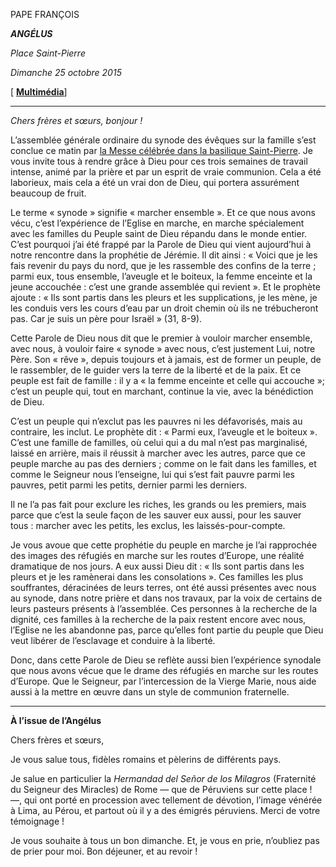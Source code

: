 PAPE FRANÇOIS

***ANGÉLUS***

*Place Saint-Pierre*

*Dimanche 25 octobre 2015*

[ **[Multimédia](http://w2.vatican.va/content/francesco/fr/events/event.dir.html/content/vaticanevents/fr/2015/10/25/angelus.html)**]

* * *

*Chers frères et sœurs, bonjour !*

L’assemblée générale ordinaire du synode des évêques sur la famille s’est conclue ce matin par [la Messe célébrée dans la basilique Saint-Pierre](http://w2.vatican.va/content/francesco/fr/homilies/2015/documents/papa-francesco_20151025_omelia-chiusura-sinodo-vescovi.html). Je vous invite tous à rendre grâce à Dieu pour ces trois semaines de travail intense, animé par la prière et par un esprit de vraie communion. Cela a été laborieux, mais cela a été un vrai don de Dieu, qui portera assurément beaucoup de fruit.

Le terme « synode » signifie « marcher ensemble ». Et ce que nous avons vécu, c’est l’expérience de l’Eglise en marche, en marche spécialement avec les familles du Peuple saint de Dieu répandu dans le monde entier. C’est pourquoi j’ai été frappé par la Parole de Dieu qui vient aujourd’hui à notre rencontre dans la prophétie de Jérémie. Il dit ainsi : « Voici que je les fais revenir du pays du nord, que je les rassemble des confins de la terre ; parmi eux, tous ensemble, l’aveugle et le boiteux, la femme enceinte et la jeune accouchée : c’est une grande assemblée qui revient ». Et le prophète ajoute : « Ils sont partis dans les pleurs et les supplications, je les mène, je les conduis vers les cours d’eau par un droit chemin où ils ne trébucheront pas. Car je suis un père pour Israël » (31, 8-9).

Cette Parole de Dieu nous dit que le premier à vouloir marcher ensemble, avec nous, à vouloir faire « synode » avec nous, c’est justement Lui, notre Père. Son « rêve », depuis toujours et à jamais, est de former un peuple, de le rassembler, de le guider vers la terre de la liberté et de la paix. Et ce peuple est fait de famille : il y a « la femme enceinte et celle qui accouche »; c’est un peuple qui, tout en marchant, continue la vie, avec la bénédiction de Dieu.

C’est un peuple qui n’exclut pas les pauvres ni les défavorisés, mais au contraire, les inclut. Le prophète dit : « Parmi eux, l’aveugle et le boiteux ». C’est une famille de familles, où celui qui a du mal n’est pas marginalisé, laissé en arrière, mais il réussit à marcher avec les autres, parce que ce peuple marche au pas des derniers ; comme on le fait dans les familles, et comme le Seigneur nous l’enseigne, lui qui s’est fait pauvre parmi les pauvres, petit parmi les petits, dernier parmi les derniers.

Il ne l’a pas fait pour exclure les riches, les grands ou les premiers, mais parce que c’est la seule façon de les sauver eux aussi, pour les sauver tous : marcher avec les petits, les exclus, les laissés-pour-compte.

Je vous avoue que cette prophétie du peuple en marche je l’ai rapprochée des images des réfugiés en marche sur les routes d’Europe, une réalité dramatique de nos jours. A eux aussi Dieu dit : « Ils sont partis dans les pleurs et je les ramènerai dans les consolations ». Ces familles les plus souffrantes, déracinées de leurs terres, ont été aussi présentes avec nous au synode, dans notre prière et dans nos travaux, par la voix de certains de leurs pasteurs présents à l’assemblée. Ces personnes à la recherche de la dignité, ces familles à la recherche de la paix restent encore avec nous, l’Eglise ne les abandonne pas, parce qu’elles font partie du peuple que Dieu veut libérer de l’esclavage et conduire à la liberté.

Donc, dans cette Parole de Dieu se reflète aussi bien l’expérience synodale que nous avons vécue que le drame des réfugiés en marche sur les routes d’Europe. Que le Seigneur, par l’intercession de la Vierge Marie, nous aide aussi à la mettre en œuvre dans un style de communion fraternelle.

* * *

**À l’issue de l’Angélus**

Chers frères et sœurs,

Je vous salue tous, fidèles romains et pèlerins de différents pays.

Je salue en particulier la *Hermandad del Señor de los Milagros* (Fraternité du Seigneur des Miracles) de Rome — que de Péruviens sur cette place ! —, qui ont porté en procession avec tellement de dévotion, l’image vénérée à Lima, au Pérou, et partout où il y a des émigrés péruviens. Merci de votre témoignage !

Je vous souhaite à tous un bon dimanche. Et, je vous en prie, n’oubliez pas de prier pour moi. Bon déjeuner, et au revoir !